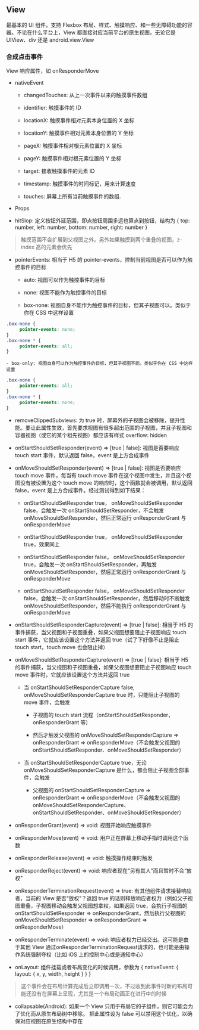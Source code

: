 ## View

最基本的 UI 组件，支持 Flexbox 布局、样式、触摸响应、和一些无障碍功能的容器。不论在什么平台上，View 都直接对应当前平台的原生视图，无论它是 UIView、div 还是 android.view.View

### 合成点击事件

View 响应属性，如 onResponderMove

- nativeEvent

    - changedTouches: 从上一次事件以来的触摸事件数组

    - identifier: 触摸事件的 ID

    - locationX: 触摸事件相对元素本身位置的 X 坐标

    - locationY: 触摸事件相对元素本身位置的 Y 坐标

    - pageX: 触摸事件相对根元素位置的 X 坐标

    - pageY: 触摸事件相对根元素位置的 Y 坐标

    - target: 接收触摸事件的元素 ID

    - timestamp: 触摸事件的时间标记，用来计算速度

    - touches: 屏幕上所有当前触摸事件的数组.

- Props

- hitSlop: 定义按钮外延范围，即点按钮周围多远也算点到按钮，结构为 { top: number, left: number, bottom: number, right: number }

> 触摸范围不会扩展到父视图之外，另外如果触摸到两个重叠的视图，z-index 高的元素会优先

- pointerEvents: 相当于 H5 的 pointer-events，控制当前视图是否可以作为触控事件的目标

    - auto: 视图可以作为触控事件的目标

    - none: 视图不能作为触控事件的目标

    - box-none: 视图自身不能作为触控事件的目标，但其子视图可以。类似于你在 CSS 中这样设置

```css
.box-none {
     pointer-events: none;
}
.box-none * {
     pointer-events: all;
}
```

    - box-only: 视图自身可以作为触控事件的目标，但其子视图不能。类似于你在 CSS 中这样设置

```css
.box-none {
     pointer-events: all;
}
.box-none * {
     pointer-events: none;
}
```

- removeClippedSubviews: 为 true 时，屏幕外的子视图会被移除，提升性能。要让此属性生效，首先要求视图有很多超出范围的子视图，并且子视图和容器视图（或它的某个祖先视图）都应该有样式 overflow: hidden

- onStartShouldSetResponder(event) => [true | false]: 视图是否要响应 touch start 事件，默认返回 false，event 是上方合成事件

- onMoveShouldSetResponder(event) => [true | false]: 视图是否要响应 touch move 事件，每当有 touch move 事件在这个视图中发生，并且这个视图没有被设置为这个 touch move 的响应时，这个函数就会被调用，默认返回 false，event 是上方合成事件。经过测试得到如下结果：

    - onStartShouldSetResponder true， onMoveShouldSetResponder false，会触发一次 onStartShouldSetResponder，不会触发 onMoveShouldSetResponder，然后正常运行 onResponderGrant 与 onResponderMove

    - onStartShouldSetResponder true， onMoveShouldSetResponder true，效果同上

    - onStartShouldSetResponder false， onMoveShouldSetResponder true，会触发一次 onStartShouldSetResponder，再触发 onMoveShouldSetResponder，然后正常运行 onResponderGrant 与 onResponderMove

    - onStartShouldSetResponder false， onMoveShouldSetResponder false，会触发一次 onStartShouldSetResponder，然后移动时不断触发 onMoveShouldSetResponder，然后不能执行 onResponderGrant 与 onResponderMove

- onStartShouldSetResponderCapture(event) => [true | false]: 相当于 H5 的事件捕获，当父视图和子视图重叠，如果父视图想要阻止子视图响应 touch start 事件，它就应该设置这个方法并返回 true（试了下好像不止是阻止 touch start，touch move 也会阻止掉）

- onMoveShouldSetResponderCapture(event) => [true | false]: 相当于 H5 的事件捕获，当父视图和子视图重叠，如果父视图想要阻止子视图响应 touch move 事件时，它就应该设置这个方法并返回 true

    - 当 onStartShouldSetResponderCapture false, onMoveShouldSetResponderCapture true 时，只能阻止子视图的 move 事件，会触发
    
        - 子视图的 touch start 流程（onStartShouldSetResponder，onResponderGrant 等）
        
        - 然后才触发父视图的 onMoveShouldSetResponderCapture => onResponderGrant => onResponderMove（不会触发父视图的 onStartShouldSetResponder、onMoveShouldSetResponder）

    - 当 onStartShouldSetResponderCapture true，无论 onMoveShouldSetResponderCapture 是什么，都会阻止子视图全部事件，会触发

        - 父视图的 onStartShouldSetResponderCapture => onResponderGrant => onResponderMove（不会触发父视图的 onMoveShouldSetResponderCapture、onStartShouldSetResponder、onMoveShouldSetResponder）

- onResponderGrant(event) => void: 视图开始响应触摸事件

- onResponderMove(event) => void: 用户正在屏幕上移动手指时调用这个函数

- onResponderRelease(event) => void: 触摸操作结束时触发

- onResponderReject(event) => void: 响应者现在“另有其人”而且暂时不会“放权”

- onResponderTerminationRequest(event) => true: 有其他组件请求接替响应者，当前的 View 是否“放权”？返回 true 的话则释放响应者权力（例如父子视图重叠，子视图移动会触发父视图想拿权，如果返回 true，会执行子视图的 onStartShouldSetResponder => onResponderGrant，然后执行父视图的 onMoveShouldSetResponder => onResponderGrant => onResponderMove）

- onResponderTerminate(event) => void: 响应者权力已经交出。这可能是由于其他 View 通过onResponderTerminationRequest请求的，也可能是由操作系统强制夺权（比如 iOS 上的控制中心或是通知中心）

- onLayout: 组件挂载或者布局变化的时候调用，参数为 { nativeEvent: { layout: { x, y, width, height } } }

> 这个事件会在布局计算完成后立即调用一次，不过收到此事件时新的布局可能还没有在屏幕上呈现，尤其是一个布局动画正在进行中的时候

- collapsable(Android): 如果一个 View 只用于布局它的子组件，则它可能会为了优化而从原生布局树中移除。 把此属性设为 false 可以禁用这个优化，以确保对应视图在原生结构中存在

